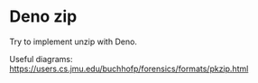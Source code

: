# Deno zip

Try to implement unzip with Deno.

Useful diagrams: https://users.cs.jmu.edu/buchhofp/forensics/formats/pkzip.html
